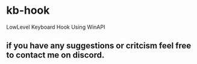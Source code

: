 # kb-hook
LowLevel Keyboard Hook Using WinAPI
## if you have any suggestions or critcism feel free to contact me on discord.
